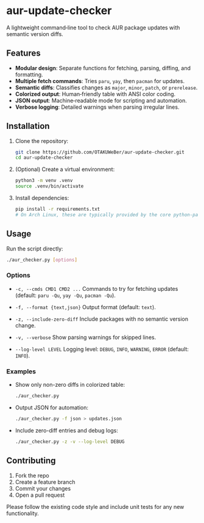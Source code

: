 # aur-update-checker

A lightweight command‑line tool to check AUR package updates with semantic version diffs.

## Features

* **Modular design**: Separate functions for fetching, parsing, diffing, and formatting.
* **Multiple fetch commands**: Tries `paru`, `yay`, then `pacman` for updates.
* **Semantic diffs**: Classifies changes as `major`, `minor`, `patch`, or `prerelease`.
* **Colorized output**: Human‑friendly table with ANSI color coding.
* **JSON output**: Machine‑readable mode for scripting and automation.
* **Verbose logging**: Detailed warnings when parsing irregular lines.

## Installation

1. Clone the repository:

   ```bash
   git clone https://github.com/OTAKUWeBer/aur-update-checker.git
   cd aur-update-checker
   ```
2. (Optional) Create a virtual environment:

   ```bash
   python3 -m venv .venv
   source .venv/bin/activate
   ```
3. Install dependencies:

   ```bash
   pip install -r requirements.txt
   # On Arch Linux, these are typically provided by the core python-packaging and python-colorama packages
   ```

## Usage

Run the script directly:

```bash
./aur_checker.py [options]
```

### Options

* `-c, --cmds CMD1 CMD2 ...`
  Commands to try for fetching updates (default: `paru -Qu`, `yay -Qu`, `pacman -Qu`).

* `-f, --format {text,json}`
  Output format (default: `text`).

* `-z, --include-zero-diff`
  Include packages with no semantic version change.

* `-v, --verbose`
  Show parsing warnings for skipped lines.

* `--log-level LEVEL`
  Logging level: `DEBUG`, `INFO`, `WARNING`, `ERROR` (default: `INFO`).

### Examples

* Show only non-zero diffs in colorized table:

  ```bash
  ./aur_checker.py
  ```

* Output JSON for automation:

  ```bash
  ./aur_checker.py -f json > updates.json
  ```

* Include zero-diff entries and debug logs:

  ```bash
  ./aur_checker.py -z -v --log-level DEBUG
  ```

## Contributing

1. Fork the repo
2. Create a feature branch
3. Commit your changes
4. Open a pull request

Please follow the existing code style and include unit tests for any new functionality.